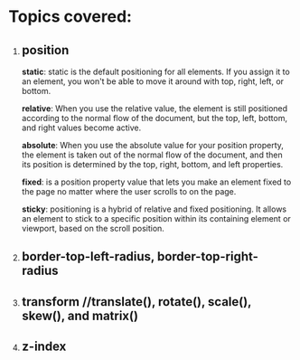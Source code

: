 # Topics covered:

1. ## position

   **static**: static is the default positioning for all elements. If you assign it to an element, you won't be able to move it around with top, right, left, or bottom.

   **relative**: When you use the relative value, the element is still positioned according to the normal flow of the document, but the top, left, bottom, and right values become active.

   **absolute**: When you use the absolute value for your position property, the element is taken out of the normal flow of the document, and then its position is determined by the top, right, bottom, and left properties.

   **fixed**: is a position property value that lets you make an element fixed to the page no matter where the user scrolls to on the page.

   **sticky**: positioning is a hybrid of relative and fixed positioning. It allows an element to stick to a specific position within its containing element or viewport, based on the scroll position.

2. ## border-top-left-radius, border-top-right-radius
3. ## transform //translate(), rotate(), scale(), skew(), and matrix()
4. ## z-index
